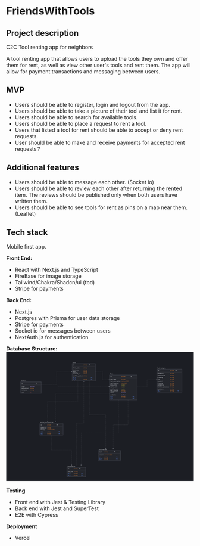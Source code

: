 # FriendsWithTools

## Project description

C2C Tool renting app for neighbors

A tool renting app that allows users to upload the tools they own and offer them for rent, as well as view other user's tools and rent them.
The app will allow for payment transactions and messaging between users.

## MVP

- Users should be able to register, login and logout from the app.
- Users should be able to take a picture of their tool and list it for rent.
- Users should be able to search for available tools.
- Users should be able to place a request to rent a tool.
- Users that listed a tool for rent should be able to accept or deny rent requests.
- User should be able to make and receive payments for accepted rent requests.?

## Additional features

- Users should be able to message each other. (Socket io)
- Users should be able to review each other after returning the rented item. The reviews should be published only when both users have written them.
- Users should be able to see tools for rent as pins on a map near them. (Leaflet)

## Tech stack

Mobile first app.

**Front End:**

- React with Next.js and TypeScript
- FireBase for image storage
- Tailwind/Chakra/Shadcn/ui (tbd)
- Stripe for payments

**Back End:**

- Next.js
- Postgres with Prisma for user data storage
- Stripe for payments
- Socket io for messages between users
- NextAuth.js for authentication

**Database Structure:**
![database structure](friendsWithTools_DB.png)

**Testing**

- Front end with Jest & Testing Library
- Back end with Jest and SuperTest
- E2E with Cypress

**Deployment**

- Vercel
